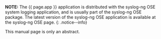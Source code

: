 
**NOTE:** The {{ page.app }} application is distributed with the syslog-ng OSE
system logging application, and is usually part of the syslog-ng OSE
package. The latest version of the syslog-ng OSE application is
available at the syslog-ng OSE page.
{: .notice--info}

This manual page is only an abstract.
